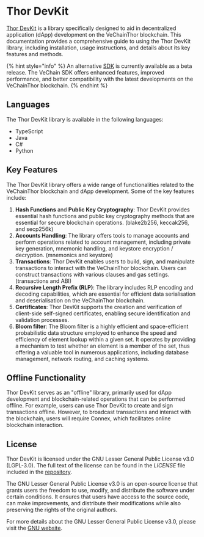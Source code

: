 # Thor DevKit

[Thor DevKit](https://github.com/vechain/thor-devkit.js) is a library specifically designed to aid in decentralized application (dApp) development on the VeChainThor blockchain. This documentation provides a comprehensive guide to using the Thor DevKit library, including installation, usage instructions, and details about its key features and methods.

{% hint style="info" %}
An alternative [SDK](../sdk/) is currently available as a beta release. The VeChain SDK offers enhanced features, improved performance, and better compatibility with the latest developments on the VeChainThor blockchain.
{% endhint %}

## Languages

The Thor DevKit library is available in the following languages:

* TypeScript
* Java
* C#
* Python

## Key Features

The Thor DevKit library offers a wide range of functionalities related to the VeChainThor blockchain and dApp development. Some of the key features include:

1. **Hash Functions** and **Public Key Cryptography**: Thor DevKit provides essential hash functions and public key cryptography methods that are essential for secure blockchain operations. (blake2b256, keccak256, and secp256k)
2. **Accounts Handling**: The library offers tools to manage accounts and perform operations related to account management, including private key generation, mnemonic handling, and keystore encryption / decryption. (mnemonics and keystore)
3. **Transactions**: Thor DevKit enables users to build, sign, and manipulate transactions to interact with the VeChainThor blockchain. Users can construct transactions with various clauses and gas settings. (transactions and ABI)
4. **Recursive Length Prefix (RLP)**: The library includes RLP encoding and decoding capabilities, which are essential for efficient data serialisation and deserialisation on the VeChainThor blockchain.
5. **Certificates**: Thor DevKit supports the creation and verification of client-side self-signed certificates, enabling secure identification and validation processes.
6. **Bloom filter**: The Bloom filter is a highly efficient and space-efficient probabilistic data structure employed to enhance the speed and efficiency of element lookup within a given set. It operates by providing a mechanism to test whether an element is a member of the set, thus offering a valuable tool in numerous applications, including database management, network routing, and caching systems.

## Offline Functionality

Thor DevKit serves as an "offline" library, primarily used for dApp development and blockchain-related operations that can be performed offline. For example, users can use Thor DevKit to create and sign transactions offline. However, to broadcast transactions and interact with the blockchain, users will require Connex, which facilitates online blockchain interaction.

## License

Thor DevKit is licensed under the GNU Lesser General Public License v3.0 (LGPL-3.0). The full text of the license can be found in the _LICENSE_ file included in the [repository](https://github.com/vechain/thor-devkit.js).

The GNU Lesser General Public License v3.0 is an open-source license that grants users the freedom to use, modify, and distribute the software under certain conditions. It ensures that users have access to the source code, can make improvements, and distribute their modifications while also preserving the rights of the original authors.

For more details about the GNU Lesser General Public License v3.0, please visit the [GNU website](https://www.gnu.org/licenses/lgpl-3.0.html).
